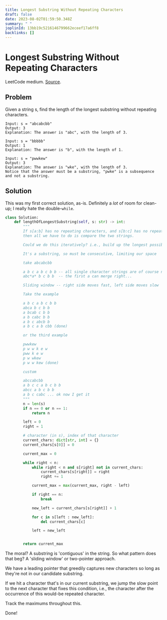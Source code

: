 ```yaml
---
title: Longest Substring Without Repeating Characters
draft: false
date: 2023-08-02T01:59:50.348Z
summary: " "
joplinId: 13bb19c5216146799662eceef17a6ff8
backlinks: []
---
```


# Longest Substring Without Repeating Characters

LeetCode medium. [Source](https://leetcode.com/problems/longest-substring-without-repeating-characters/description/).

## Problem

Given a string s, find the length of the longest substring without repeating characters.

```plaintext
Input: s = "abcabcbb"
Output: 3
Explanation: The answer is "abc", with the length of 3.
```

```plaintext
Input: s = "bbbbb"
Output: 1
Explanation: The answer is "b", with the length of 1.
```

```plaintext
Input: s = "pwwkew"
Output: 3
Explanation: The answer is "wke", with the length of 3.
Notice that the answer must be a substring, "pwke" is a subsequence and not a substring.
```

## Solution

This was my first correct solution, as-is. Definitely a _lot_ of room for clean-up; I really hate the double-`while`.

```python
class Solution:
    def lengthOfLongestSubstring(self, s: str) -> int:
        """
        If s[a:b] has no repeating characters, and s[b:c] has no repeating characters,
        then all we have to do is compare the two strings.

        Could we do this iteratively? i.e., build up the longest possible string

        It's a substring, so must be consecutive, limiting our space

        take abcabcbb

        a b c a b c b b -- all single character strings are of course non-repeating
        abc*a* b c b b  -- the first a can merge right...

        Sliding window -- right side moves fast, left side moves slow

        Take the example

        a b c a b c b b
        abca b c b b
        a bcab c b b
        a b cabc b b
        a b c abcb b
        a b c a b cbb (done)

        or the third example

        pwwkew
        p w w k e w
        pww k e w
        p w wkew
        p w w kew (done)

        custom

        abccabcbb
        a b c c a b c b b
        abcc a b c b b
        a b c cabc ... ok now I get it
        """
        n = len(s)
        if n == 0 or n == 1:
            return n

        left = 0
        right = 1

        # character (in s), index of that character
        current_chars: dict[str, int] = {}
        current_chars[s[0]] = 0

        current_max = 0

        while right < n:
            while right < n and s[right] not in current_chars:
                current_chars[s[right]] = right
                right += 1

            current_max = max(current_max, right - left)

            if right == n:
                break

            new_left = current_chars[s[right]] + 1

            for c in s[left : new_left]:
                del current_chars[c]

            left = new_left


        return current_max
```

The moral? A substring is 'contiguous' in the string. So what pattern does that beg? A 'sliding window' or two-pointer approach.

We have a leading pointer that greedily captures new characters so long as they're not in our candidate substring.

If we hit a character that's in our current substring, we jump the slow point to the next character that fixes this condition, i.e., the character after the occurrence of this would-be repeated character.

Track the maximums throughout this.

Done!
